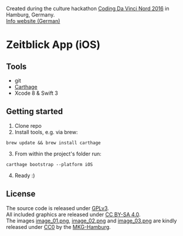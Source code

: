 Created during the culture hackathon [Coding Da Vinci Nord 2016](https://codingdavinci.de/) in Hamburg, Germany.    
[Info website (German)](https://hackdash.org/projects/57dd6cb2d9284f016c047471)

# Zeitblick App (iOS)

## Tools

- git
- [Carthage](https://github.com/Carthage/Carthage)
- Xcode 8 & Swift 3

## Getting started

1. Clone repo
2. Install tools, e.g. via brew:  

  ```
  brew update && brew install carthage
  ```

3. From within the project's folder run:

  ```
  carthage bootstrap --platform iOS
  ```

4. Ready :)

## License

The source code is released under [GPLv3](https://github.com/Zeitblick/Zeitblick-iOS/blob/master/LICENSE).  
All included graphics are released under [CC BY-SA 4.0](https://creativecommons.org/licenses/by-sa/4.0/).  
The images [image_01.png](http://sammlungonline.mkg-hamburg.de/de/object/Der-Schauspieler-Ichikawa-Danj%C5%ABr%C5%8D-VI/1973.115/dc00117957), [image_02.png](http://sammlungonline.mkg-hamburg.de/de/object/Herrenportr%C3%A4t/P1976.470.17/mkg-e00137648) and [image_03.png](http://sammlungonline.mkg-hamburg.de/de/object/Selbstportr%C3%A4t-mit-silberner-Kugel/P2009.67/dc00036266) are kindly released under [CC0](https://creativecommons.org/publicdomain/zero/1.0/) by the [MKG-Hamburg](http://www.mkg-hamburg.de/en/).
